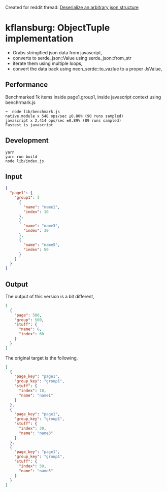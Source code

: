 Created for reddit thread: [Deserialize an arbitrary json structure](https://www.reddit.com/r/rust/comments/fyevnx/deserialize_an_arbitrary_json_structure/)

# kflansburg: ObjectTuple implementation

- Grabs stringified json data from javascript,
- converts to serde_json::Value using serde_json::from_str
- iterate them using multiple loops,
- convert the data back using neon_serde::to_vazlue to a proper JsValue,

## Performance

Benchmarked 1k items inside page1.group1, inside javascript context using benchrmark.js

```
➜  node lib/benchmark.js 
native.module x 548 ops/sec ±0.80% (90 runs sampled)
javascript x 2,414 ops/sec ±0.89% (89 runs sampled)
Fastest is javascript
```

## Development

```
yarn
yarn run build
node lib/index.js
```

## Input

```json
{
  "page1": {
    "group1": [
      {
        "name": "name1",
        "index": 10
      },
      {
        "name": "name3",
        "index": 30
      },
      {
        "name": "name5",
        "index": 50
      }
    ]
  }
}
```

## Output

The output of this version is a bit different,

```json
[
  {
    "page": 500,
    "group": 500,
    "stuff": {
      "name": 6,
      "index": 60
    }
  }
]
```

The original target is the following,
```json
[
  {
    "page_key": "page1",
    "group_key": "group1",
    "stuff": {
      "index": 10,
      "name": "name1"
    }
  },
  {
    "page_key": "page1",
    "group_key": "group1",
    "stuff": {
      "index": 30,
      "name": "name3"
    }
  },
  {
    "page_key": "page1",
    "group_key": "group1",
    "stuff": {
      "index": 50,
      "name": "name5"
    }
  }
]
```
